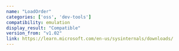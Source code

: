 ```yaml
---
name: "LoadOrder"
categories: ['oss', 'dev-tools']
compatibility: emulation
display_result: "Compatible"
version_from: "v1.02"
link: https://learn.microsoft.com/en-us/sysinternals/downloads/
---
```

